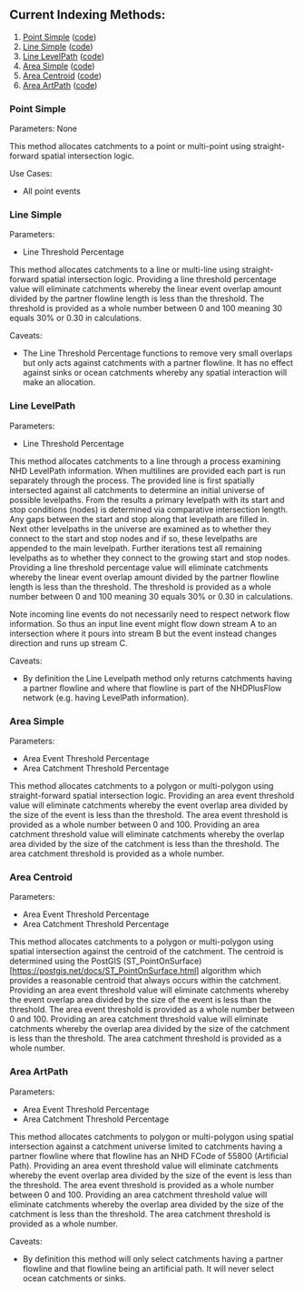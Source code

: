 ## Current Indexing Methods:

1. [Point Simple](#point-simple) ([code](../src/database/cipsrv_nhdplus_m/functions/point_simple.sql))
2. [Line Simple](#line-sSimple) ([code](../src/database/cipsrv_nhdplus_m/functions/line_simple.sql))
3. [Line LevelPath](#line-levelpath) ([code](../src/database/cipsrv_nhdplus_m/functions/line_levelpath.sql))
4. [Area Simple](#area-simple) ([code](../src/database/cipsrv_nhdplus_m/functions/area_simple.sql))
5. [Area Centroid](#area-centroid) ([code](../src/database/cipsrv_nhdplus_m/functions/area_centroid.sql))
6. [Area ArtPath](#area-artpath) ([code](../src/database/cipsrv_nhdplus_m/functions/area_artpath.sql))

### Point Simple

Parameters: None

This method allocates catchments to a point or multi-point using straight-forward spatial intersection logic.

Use Cases:
- All point events

### Line Simple

Parameters:
- Line Threshold Percentage

This method allocates catchments to a line or multi-line using straight-forward spatial intersection logic.  Providing a line threshold percentage value 
will eliminate catchments whereby the linear event overlap amount divided by the partner flowline length is less than the threshold.  The threshold is provided as a whole
number between 0 and 100 meaning 30 equals 30% or 0.30 in calculations.

Caveats:
- The Line Threshold Percentage functions to remove very small overlaps but only acts against catchments with a partner flowline.  It has no effect against sinks or ocean catchments whereby any spatial interaction will make an allocation.

### Line LevelPath

Parameters:
- Line Threshold Percentage

This method allocates catchments to a line through a process examining NHD LevelPath information.  When multilines are provided each part is run separately through the process.
The provided line is first spatially intersected against all catchments to determine an initial universe of possible levelpaths.  From the results a primary levelpath 
with its start and stop conditions (nodes) is determined via comparative intersection length.  Any gaps between the start and stop along that levelpath are filled in.  
Next other levelpaths in the universe are examined as to whether they connect to the start and stop nodes and if so, these levelpaths are appended to the main levelpath.  Further 
iterations test all remaining levelpaths as to whether they connect to the growing start and stop nodes.  Providing a line threshold percentage value 
will eliminate catchments whereby the linear event overlap amount divided by the partner flowline length is less than the threshold.  The threshold is provided as a whole
number between 0 and 100 meaning 30 equals 30% or 0.30 in calculations.

Note incoming line events do not necessarily need to respect network flow information.  So thus an input line event might flow down stream A to an intersection where it pours into stream B but the event instead changes direction and runs up stream C. 

Caveats:
- By definition the Line Levelpath method only returns catchments having a partner flowline and where that flowline is part of the NHDPlusFlow network (e.g. having LevelPath information).

### Area Simple

Parameters:
- Area Event Threshold Percentage
- Area Catchment Threshold Percentage

This method allocates catchments to a polygon or multi-polygon using straight-forward spatial intersection logic.  Providing an area event threshold value will eliminate 
catchments whereby the event overlap area divided by the size of the event is less than the threshold.  The area event threshold is provided as a whole
number between 0 and 100.  Providing an area catchment threshold value will eliminate catchments whereby the overlap area divided by the size of the catchment is less than the 
threshold.  The area catchment threshold is provided as a whole number.

### Area Centroid

Parameters:
- Area Event Threshold Percentage
- Area Catchment Threshold Percentage

This method allocates catchments to a polygon or multi-polygon using spatial intersection against the centroid of the catchment.  The centroid is determined using the 
PostGIS (ST_PointOnSurface)[https://postgis.net/docs/ST_PointOnSurface.html] algorithm which provides a reasonable centroid that always occurs within the catchment.  Providing an area event threshold value will eliminate 
catchments whereby the event overlap area divided by the size of the event is less than the threshold.  The area event threshold is provided as a whole
number between 0 and 100.  Providing an area catchment threshold value will eliminate catchments whereby the overlap area divided by the size of the catchment is less than the 
threshold.  The area catchment threshold is provided as a whole number.

### Area ArtPath

Parameters:
- Area Event Threshold Percentage
- Area Catchment Threshold Percentage

This method allocates catchments to polygon or multi-polygon using spatial intersection against a catchment universe limited to catchments having a partner flowline where that
flowline has an NHD FCode of 55800 (Artificial Path).   Providing an area event threshold value will eliminate 
catchments whereby the event overlap area divided by the size of the event is less than the threshold.  The area event threshold is provided as a whole
number between 0 and 100.  Providing an area catchment threshold value will eliminate catchments whereby the overlap area divided by the size of the catchment is less than the 
threshold.  The area catchment threshold is provided as a whole number.

Caveats:
- By definition this method will only select catchments having a partner flowline and that flowline being an artificial path.  It will never select ocean catchments or sinks.
